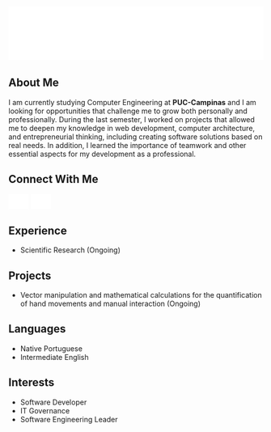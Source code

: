 ![header](/images/header.svg)

## About Me  
I am currently studying Computer Engineering at **PUC-Campinas** and I am looking for opportunities that challenge me to grow both personally and professionally. During the last semester, I worked on projects that allowed me to deepen my knowledge in web development, computer architecture, and entrepreneurial thinking, including creating software solutions based on real needs. In addition, I learned the importance of teamwork and other essential aspects for my development as a professional.  

## Connect With Me  
<a href="https://www.linkedin.com/in/taynara-ara%C3%BAjo/" target="blank"><img align="center" src="./images/linkedin.svg" alt="taynara-araújo" height="30" width="40" /></a>
<a href="https://www.instagram.com/tayaassis/" target="blank"><img align="center" src="./images/instagram.svg" alt="tayaassis" height="30" width="40" /></a>

## Experience  
- Scientific Research (Ongoing)  

## Projects  
- Vector manipulation and mathematical calculations for the quantification of hand movements and manual interaction (Ongoing)

## Languages  
- Native Portuguese  
- Intermediate English 

## Interests  
- Software Developer
- IT Governance
- Software Engineering Leader

